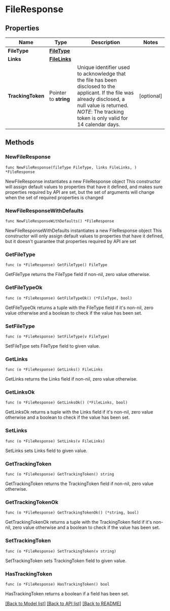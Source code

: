 # FileResponse

## Properties

Name | Type | Description | Notes
------------ | ------------- | ------------- | -------------
**FileType** | [**FileType**](FileType.md) |  | 
**Links** | [**FileLinks**](FileLinks.md) |  | 
**TrackingToken** | Pointer to **string** | Unique identifier used to acknowledge that the file has been disclosed to the applicant.  If the file was already disclosed, a null value is returned.  *NOTE*: The tracking token is only valid for 14 calendar days. | [optional] 

## Methods

### NewFileResponse

`func NewFileResponse(fileType FileType, links FileLinks, ) *FileResponse`

NewFileResponse instantiates a new FileResponse object
This constructor will assign default values to properties that have it defined,
and makes sure properties required by API are set, but the set of arguments
will change when the set of required properties is changed

### NewFileResponseWithDefaults

`func NewFileResponseWithDefaults() *FileResponse`

NewFileResponseWithDefaults instantiates a new FileResponse object
This constructor will only assign default values to properties that have it defined,
but it doesn't guarantee that properties required by API are set

### GetFileType

`func (o *FileResponse) GetFileType() FileType`

GetFileType returns the FileType field if non-nil, zero value otherwise.

### GetFileTypeOk

`func (o *FileResponse) GetFileTypeOk() (*FileType, bool)`

GetFileTypeOk returns a tuple with the FileType field if it's non-nil, zero value otherwise
and a boolean to check if the value has been set.

### SetFileType

`func (o *FileResponse) SetFileType(v FileType)`

SetFileType sets FileType field to given value.


### GetLinks

`func (o *FileResponse) GetLinks() FileLinks`

GetLinks returns the Links field if non-nil, zero value otherwise.

### GetLinksOk

`func (o *FileResponse) GetLinksOk() (*FileLinks, bool)`

GetLinksOk returns a tuple with the Links field if it's non-nil, zero value otherwise
and a boolean to check if the value has been set.

### SetLinks

`func (o *FileResponse) SetLinks(v FileLinks)`

SetLinks sets Links field to given value.


### GetTrackingToken

`func (o *FileResponse) GetTrackingToken() string`

GetTrackingToken returns the TrackingToken field if non-nil, zero value otherwise.

### GetTrackingTokenOk

`func (o *FileResponse) GetTrackingTokenOk() (*string, bool)`

GetTrackingTokenOk returns a tuple with the TrackingToken field if it's non-nil, zero value otherwise
and a boolean to check if the value has been set.

### SetTrackingToken

`func (o *FileResponse) SetTrackingToken(v string)`

SetTrackingToken sets TrackingToken field to given value.

### HasTrackingToken

`func (o *FileResponse) HasTrackingToken() bool`

HasTrackingToken returns a boolean if a field has been set.


[[Back to Model list]](../README.md#documentation-for-models) [[Back to API list]](../README.md#documentation-for-api-endpoints) [[Back to README]](../README.md)


